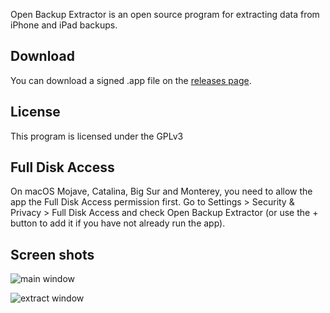 Open Backup Extractor is an open source program for extracting data from iPhone and iPad backups.

## Download
You can download a signed .app file on the [releases page](https://github.com/vgmoose/openbackupextractor/releases/).

## License
This program is licensed under the GPLv3

## Full Disk Access

On macOS Mojave, Catalina, Big Sur and Monterey, you need to allow the app the
Full Disk Access permission first. Go to Settings > Security & Privacy > Full
Disk Access and check Open Backup Extractor (or use the + button to add it if
you have not already run the app).

## Screen shots

![main window](https://i.imgur.com/z7nXaFQ.png)

![extract window](https://i.imgur.com/e5ixShj.png)
